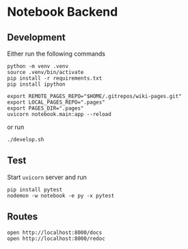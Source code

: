 # Notebook Backend

## Development

Either run the following commands

    python -m venv .venv
    source .venv/bin/activate
    pip install -r requirements.txt
    pip install ipython

    export REMOTE_PAGES_REPO="$HOME/.gitrepos/wiki-pages.git"
    export LOCAL_PAGES_REPO=".pages"
    export PAGES_DIR=".pages"
    uvicorn notebook.main:app --reload

or run

    ./develop.sh

## Test

Start `uvicorn` server and run

    pip install pytest
    nodemon -w notebook -e py -x pytest

## Routes

    open http://localhost:8000/docs
    open http://localhost:8000/redoc
